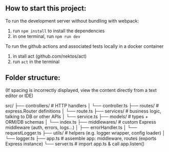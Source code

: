 ## How to start this project:
To run the development server without bundling with webpack:
1. run `npm install` to install the dependencies
2. in one terminal, run `npm run dev`

To run the github actions and associated tests locally in a docker container 
1. in stall act (github.com/nektos/act)
2. run `act` in the terminal

## Folder structure:
(If spacing is incorrectly displayed, view the content directly from a text editor or IDE)

src/
├── controllers/        # HTTP handlers
│   └── controller.ts
├── routes/             # express.Router definitions
│   └── route.ts
├── services/           # business logic, talking to DB or other APIs
│   └── service.ts
├── models/             # types + ORM/DB schemas
│   └── index.ts
├── middlewares/         # custom Express middleware (auth, errors, logs…)
│   ├── errorHandler.ts
│   └── requestLogger.ts
├── utils/              # helpers (e.g. logger wrapper, config loader)
│   └── logger.ts
├── app.ts              # assemble app: middleware, routes (exports Express instance)
└── server.ts           # import app.ts & call app.listen()